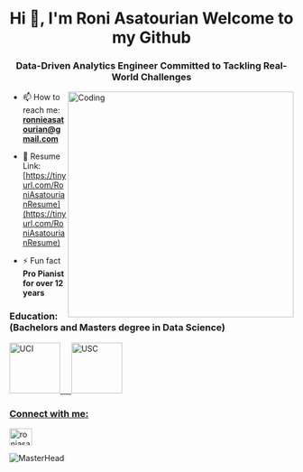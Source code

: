 <h1 align="center">Hi 👋, I'm Roni Asatourian Welcome to my Github</h1>
<h3 align="center">Data-Driven Analytics Engineer Committed to Tackling Real-World Challenges</h3>
<img align="right" alt="Coding" width="400" src="https://stemettes.org/zine/wp-content/uploads/sites/3/2021/12/ai-gif.gif">




- 📫 How to reach me: **ronnieasatourian@gmail.com**

- 📄 Resume Link: [https://tinyurl.com/RoniAsatourianResume](https://tinyurl.com/RoniAsatourianResume)

- ⚡ Fun fact **Pro Pianist for over 12 years**


<h3 align="left">Education: (Bachelors and Masters degree in Data Science)</h3>
<a href="https://uci.edu/" target="_blank" rel="noreferrer"><img src="https://upload.wikimedia.org/wikipedia/commons/8/88/UCI_Anteaters_logo.png" alt="UCI" width="90" height="90"/>
&nbsp;&nbsp;&nbsp;
<a href="https://usc.edu/" target="_blank" rel="noreferrer"><img src="https://upload.wikimedia.org/wikipedia/commons/9/94/USC_Trojans_logo.svg" alt="USC" width="90" height="90"/>


<!-- <h3 align="left">Programming Languages:</h3>
<a href="https://www.python.org" target="_blank" rel="noreferrer"> <img src="https://raw.githubusercontent.com/devicons/devicon/master/icons/python/python-original.svg" alt="python" width="40" height="40"/> 
&nbsp;
<a href="https://www.r-project.org/" target="_blank" rel="noreferrer"> <img src="https://upload.wikimedia.org/wikipedia/commons/thumb/1/1b/R_logo.svg/724px-R_logo.svg.png?20160212050515" alt="R" width="35" height="35"/>  -->



<h3 align="left">Connect with me:</h3>
<p align="left">
<a href="https://linkedin.com/in/roniasatourian" target="blank"><img align="center" src="https://raw.githubusercontent.com/rahuldkjain/github-profile-readme-generator/master/src/images/icons/Social/linked-in-alt.svg" alt="roniasatourian" height="30" width="40" /></a>
</p>

![MasterHead](https://miro.medium.com/v2/resize:fit:720/1*n3FAnk_c97ptZt1YW7cEqw.gif)
